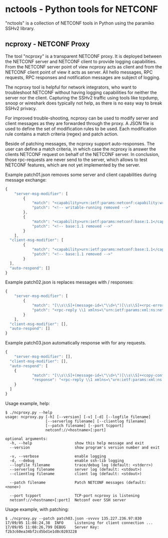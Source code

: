 # nctools - Python tools for NETCONF
"nctools" is a collection of NETCONF tools in Python using the paramiko SSHv2 library.

## ncproxy - NETCONF Proxy
The tool "ncproxy" is a transparent NETCONF proxy. It is deployed between the NETCONF
server and NETCONF client to provide logging capabilities. From the NETCONF server
point of view ncproxy acts as client and from the NETCONF client point of view it
acts as server. All hello messages, RPC requests, RPC responses and notification
messages are subject of logging.

The ncproxy tool is helpful for network integrators, who want to troubleshoot NETCONF
without having logging capabilities for neither the server nor the client. Capturing
the SSHv2 traffic using tools like tcpdump, snoop or wireshark does typically not help,
as there is no easy way to break SSHv2 privacy.

For improved trouble-shooting, ncproxy can be used to modify server and client messages
as they are forwarded through the proxy. A JSON file is used to define the set of
modification rules to be used. Each modification rule contains a match criteria (regex)
and patch action.

Beside of patching messages, the ncproxy support auto-responses. The user can define
a match criteria, in which case the ncproxy is answer the clients NETCONF request on
behalf of the NETCONF server. In conclusion, those rpc-requests are never send to the
server, which allows to test NETCONF features, which are not yet implemented by the
server.

Example patch01.json removes some server and client capabilities during <hello>
message exchange:

```javascript
{
	"server-msg-modifier": [
		{
			"match": "<capability>urn:ietf:params:netconf:capability:writable-running:1.0</capability>",
			"patch": "<!-- writable-running removed -->"
		},
		{
			"match": "<capability>urn:ietf:params:netconf:base:1.1</capability>",
			"patch": "<!-- base:1.1 removed -->"
		}    
	],
  "client-msg-modifier": [
		{
			"match": "<capability>urn:ietf:params:netconf:base:1.1</capability>",
			"patch": "<!-- base:1.1 removed -->"
		}
  ],
  "auto-respond": []
}
```

Example patch02.json is replaces <rpc-error> messages with <rpc-reply>/<ok> responses:
```javascript
{
	"server-msg-modifier": [
		{
			"match": "[\\s\\S]+(message-id=\"\\d+\")[\\s\\S]+<rpc-error>[\\s\\S]+",
			"patch": "<rpc-reply \\1 xmlns=\"urn:ietf:params:xml:ns:netconf:base:1.0\"><ok/></rpc-reply>"     
		}
	],
  "client-msg-modifier": [],
  "auto-respond": []
}
```

Example patch03.json automatically response with <rpc-reply></ok> for any <copy-config> requests.
```javascript
{
	"server-msg-modifier": [],
  "client-msg-modifier": [],
  "auto-respond": [
    {
			"match": "[\\s\\S]+(message-id=\"\\d+\")[\\s\\S]+<copy-config>[\\s\\S]+",
			"response": "<rpc-reply \\1 xmlns=\"urn:ietf:params:xml:ns:netconf:base:1.0\"><ok/></rpc-reply>"
    }
  ]
}
```

Usage example, help:
```
$ ./ncproxy.py --help
usage: ncproxy.py [-h] [--version] [-v] [-d] [--logfile filename]
                  [--serverlog filename] [--clientlog filename]
                  [--patch filename] [--port tcpport]
                  netconf://<hostname>[:port]

optional arguments:
  -h, --help                   show this help message and exit
  --version                    show program's version number and exit

  -v, --verbose                enable logging
  -d, --debug                  enable ssh-lib logging
  --logfile filename           trace/debug log (default: <stderr>)
  --serverlog filename         server log (default: <stdout>)
  --clientlog filename         client log (default: <stdout>)

  --patch filename             Patch NETCONF messages (default: <none>)

  --port tcpport               TCP-port ncproxy is listening
  netconf://<hostname>[:port]  Netconf over SSH server
```

Usage example, with patching:
```
$ ./ncproxy.py --patch patch03.json -vvvvv 135.227.236.97:830
17/09/05 11:08:24,38  INFO     Listening for client connection ...
17/09/05 11:08:26,799 DEBUG    Server Key: f2b3c60ea34bf2cd5bd1e1d8c0203228
```
